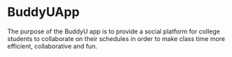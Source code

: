 # BuddyUApp
The purpose of the BuddyU app is to provide a social platform for college students to collaborate on their schedules in order to make class time more efficient, collaborative and fun.

